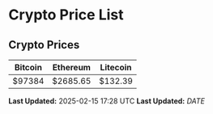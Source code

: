 # Crypto Price List

## Crypto Prices
| Bitcoin | Ethereum | Litecoin |
| ------- | -------- | -------- |
| $97384 | $2685.65 | $132.39 |
**Last Updated:** 2025-02-15 17:28 UTC
**Last Updated:** $DATE$
